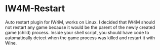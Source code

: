 # IW4M-Restart
Auto restart plugin for IW4M, works on Linux.
I decided that IW4M should not restart any game because it would be the parent of the newly created game (child) process.
Inside your shell script, you should have code to automatically detect when the game process was killed and restart it with Wine.